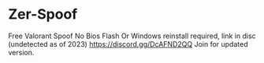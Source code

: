 # Zer-Spoof
Free Valorant Spoof No Bios Flash Or Windows reinstall required, link in disc (undetected as of 2023)
https://discord.gg/DcAFND2QQ
Join for updated version.
